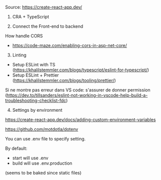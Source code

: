Source: https://create-react-app.dev/

1. CRA + TypeScript

2. Connect the Front-end to backend

How handle CORS
- https://code-maze.com/enabling-cors-in-asp-net-core/ 


3. Linting

* Setup ESLint with TS (https://khalilstemmler.com/blogs/typescript/eslint-for-typescript/)
* Setup ESLint + Prettier (https://khalilstemmler.com/blogs/tooling/prettier/)

Si ne montre pas erreur dans VS code: s'assurer de donner permission (https://dev.to/tillsanders/eslint-not-working-in-vscode-help-build-a-troubleshooting-checklist-fdc)


4. Settings by environment

https://create-react-app.dev/docs/adding-custom-environment-variables

https://github.com/motdotla/dotenv

You can use .env file to specify setting.

By default:
* start will use .env
* build will use .env.production

(seems to be baked since static files)